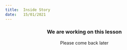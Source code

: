 ```yaml
---
title:  Inside Story
date:   15/01/2021
---
```


### <center>We are working on this lesson</center>
<center>Please come back later</center>